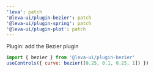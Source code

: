 ```yaml
---
'leva': patch
'@leva-ui/plugin-bezier': patch
'@leva-ui/plugin-spring': patch
'@leva-ui/plugin-plot': patch
---
```


  Plugin: add the Bezier plugin

  ```js
  import { bezier } from '@leva-ui/plugin-bezier'
  useControls({ curve: bezier([0.25, 0.1, 0.25, 1]) })
  ```
